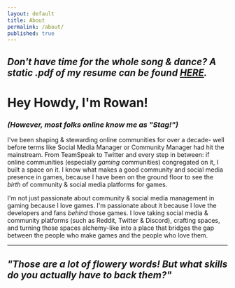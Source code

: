 ```yaml
---
layout: default
title: About
permalink: /about/
published: true
---
```

*Don't have time for the whole song & dance? A static .pdf of my resume can be found [HERE](https://rowanjwilson.com/).*
---
# Hey Howdy, I'm Rowan!
### *(However, most folks online know me as "Stag!")*

I've been shaping & stewarding online communities for over a decade- well before terms like Social Media Manager or Community Manager had hit the mainstream. From TeamSpeak to Twitter and every step in between: if online communities (especially *gaming* communities) congregated on it, I built a space on it. I know what makes a good community and social media presence in games, because I have been on the ground floor to see the *birth* of community & social media platforms for games.

I'm not just passionate about community & social media management in gaming because I love games. I'm passionate about it because I love the developers and fans *behind* those games. I love taking social media & community platforms (such as Reddit, Twitter & Discord), crafting spaces, and turning those spaces alchemy-like into a place that bridges the gap between the people who make games and the people who love them.

---
## *"Those are a lot of flowery words! But what skills do you actually have to back them?"*
